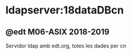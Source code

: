 # ldapserver:18dataDBcn

## @edt M06-ASIX 2018-2019

Servidor ldap amb edt.org, totes les dades per cn
